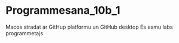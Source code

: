 # Programmesana_10b_1
Macos stradat ar GitHup platformu un GitHub desktop
Es esmu labs programmetajs
